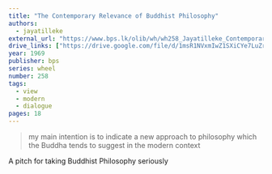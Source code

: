 ```yaml
---
title: "The Contemporary Relevance of Buddhist Philosophy"
authors:
  - jayatilleke
external_url: "https://www.bps.lk/olib/wh/wh258_Jayatilleke_Contemporary-Relevance-of-Buddhist-Philosophy.html"
drive_links: ["https://drive.google.com/file/d/1msR1NVxmIwZ1SXiCYe7LuZrhCT7HlbKX/view?usp=drivesdk", "https://drive.google.com/file/d/1nmO2a4p6YR1ImwmAyahuOwgTlN9Wt3ld/view?usp=drivesdk"]
year: 1969
publisher: bps
series: wheel
number: 258
tags:
  - view
  - modern
  - dialogue
pages: 18
---
```


> my main intention is to indicate a new approach to philosophy which the Buddha tends to suggest in the modern context

A pitch for taking Buddhist Philosophy seriously
